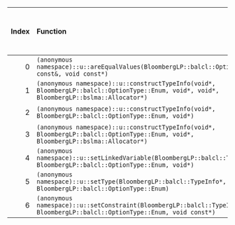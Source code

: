 |   Index | Function                                                                                                                                 |   Difference in number of lines |   Function size difference in bytes | Disassembly                                                             |   Number of lines in assumed build | Number of bytes in assumed build   |   Number of lines in ignored build | Number of bytes in ignored build   |
|--------:|:-----------------------------------------------------------------------------------------------------------------------------------------|--------------------------------:|------------------------------------:|:------------------------------------------------------------------------|-----------------------------------:|:-----------------------------------|-----------------------------------:|:-----------------------------------|
|       0 | `(anonymous namespace)::u::areEqualValues(BloombergLP::balcl::OptionValue const&, void const*)`                                          |                              -3 |                                 -16 | [Assumed](0.assume.s.txt), [Ignored](0.none.s.txt), [Diff](0.diff.html) |                                944 | 4,271,920                          |                                960 | 4,271,952                          |
|       1 | `(anonymous namespace)::u::constructTypeInfo(void*, BloombergLP::balcl::OptionType::Enum, void*, void*, BloombergLP::bslma::Allocator*)` |                              -4 |                                 -16 | [Assumed](1.assume.s.txt), [Ignored](1.none.s.txt), [Diff](1.diff.html) |                                352 | 4,273,264                          |                                368 | 4,273,376                          |
|       2 | `(anonymous namespace)::u::constructTypeInfo(void*, BloombergLP::balcl::OptionType::Enum, void*)`                                        |                              -5 |                                 -16 | [Assumed](2.assume.s.txt), [Ignored](2.none.s.txt), [Diff](2.diff.html) |                                304 | 4,271,376                          |                                320 | 4,271,392                          |
|       3 | `(anonymous namespace)::u::constructTypeInfo(void*, BloombergLP::balcl::OptionType::Enum, void*, BloombergLP::bslma::Allocator*)`        |                              -5 |                                 -16 | [Assumed](3.assume.s.txt), [Ignored](3.none.s.txt), [Diff](3.diff.html) |                                320 | 4,272,944                          |                                336 | 4,273,040                          |
|       4 | `(anonymous namespace)::u::setLinkedVariable(BloombergLP::balcl::TypeInfo*, BloombergLP::balcl::OptionType::Enum, void*)`                |                              -6 |                                 -16 | [Assumed](4.assume.s.txt), [Ignored](4.none.s.txt), [Diff](4.diff.html) |                                320 | 4,276,960                          |                                336 | 4,277,104                          |
|       5 | `(anonymous namespace)::u::setType(BloombergLP::balcl::TypeInfo*, BloombergLP::balcl::OptionType::Enum)`                                 |                              -7 |                                 -16 | [Assumed](5.assume.s.txt), [Ignored](5.none.s.txt), [Diff](5.diff.html) |                                416 | 4,276,544                          |                                432 | 4,276,672                          |
|       6 | `(anonymous namespace)::u::setConstraint(BloombergLP::balcl::TypeInfo*, BloombergLP::balcl::OptionType::Enum, void const*)`              |                             -11 |                                 -48 | [Assumed](6.assume.s.txt), [Ignored](6.none.s.txt), [Diff](6.diff.html) |                                 80 | 4,272,864                          |                                128 | 4,272,912                          |